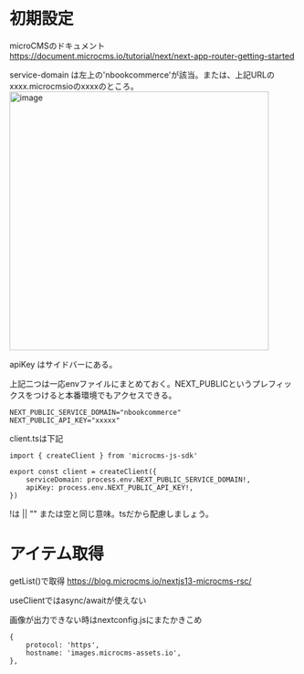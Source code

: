 # 初期設定
microCMSのドキュメント  
https://document.microcms.io/tutorial/next/next-app-router-getting-started

service-domain は左上の'nbookcommerce'が該当。または、上記URLのxxxx.microcmsioのxxxxのところ。
<img width="454" alt="image" src="https://github.com/naoyuki2/TIL/assets/135786069/a5aae061-fc4e-4d9d-86b1-0334e5045196">

apiKey はサイドバーにある。

上記二つは一応envファイルにまとめておく。NEXT_PUBLICというプレフィックスをつけると本番環境でもアクセスできる。
```
NEXT_PUBLIC_SERVICE_DOMAIN="nbookcommerce"
NEXT_PUBLIC_API_KEY="xxxxx"
```
client.tsは下記
```
import { createClient } from 'microcms-js-sdk'

export const client = createClient({
    serviceDomain: process.env.NEXT_PUBLIC_SERVICE_DOMAIN!,
    apiKey: process.env.NEXT_PUBLIC_API_KEY!,
})
```
!は || "" または空と同じ意味。tsだから配慮しましょう。
# アイテム取得
getList()で取得
https://blog.microcms.io/nextjs13-microcms-rsc/

useClientではasync/awaitが使えない

画像が出力できない時はnextconfig.jsにまたかきこめ
```
{
    protocol: 'https',
    hostname: 'images.microcms-assets.io',
},
```
